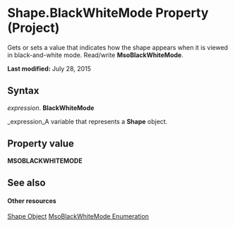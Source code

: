 
# Shape.BlackWhiteMode Property (Project)
Gets or sets a value that indicates how the shape appears when it is viewed in black-and-white mode. Read/write  **MsoBlackWhiteMode**.

 **Last modified:** July 28, 2015


## Syntax

 _expression_. **BlackWhiteMode**

 _expression_A variable that represents a  **Shape** object.


## Property value

 **MSOBLACKWHITEMODE**


## See also


#### Other resources


 [Shape Object](d2b32bcd-5595-a4a7-9772-feb25fd0103a.md)
 [MsoBlackWhiteMode Enumeration](http://msdn.microsoft.com/en-us/library/office/ff860913%28v=office.15%29)
